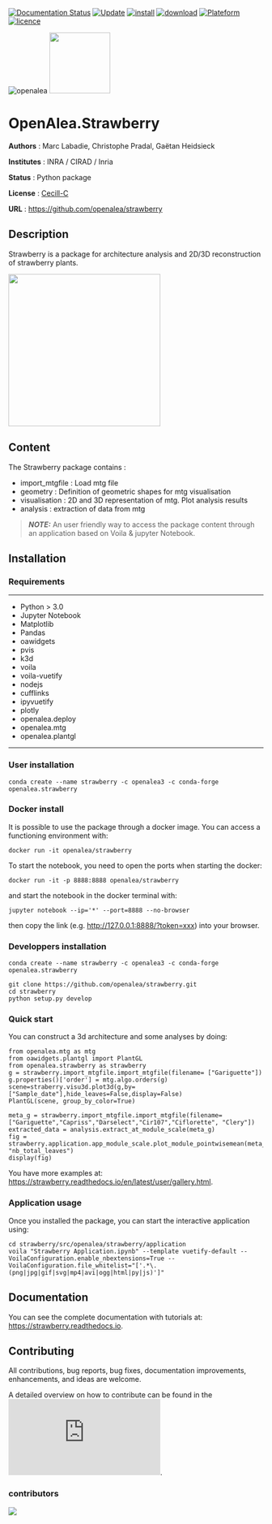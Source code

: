 [![Documentation Status](https://readthedocs.org/projects/strawberry/badge/?version=latest)](https://strawberry.readthedocs.io/en/latest/?badge=latest)
[![Update](https://anaconda.org/openalea3/openalea.strawberry/badges/latest_release_date.svg)](https://anaconda.org/openalea3/openalea.strawberry/badges/latest_release_date.svg)
[![install](https://anaconda.org/openalea3/openalea.strawberry/badges/installer/conda.svg)](https://anaconda.org/openalea3/openalea.strawberry/badges/installer/conda.svg)
[![download](https://anaconda.org/openalea3/openalea.strawberry/badges/downloads.svg)](https://anaconda.org/openalea3/openalea.strawberry/badges/downloads.svg)
[![Plateform](https://anaconda.org/openalea3/openalea.strawberry/badges/platforms.svg)](https://anaconda.org/openalea3/openalea.strawberry/badges/platforms.svg)
[![licence](https://anaconda.org/openalea3/openalea.strawberry/badges/license.svg)](https://anaconda.org/openalea3/openalea.strawberry/badges/license.svg)


![openalea](https://raw.githubusercontent.com/openalea/openalea.rtfd.io/master/doc/_static/openalea_web.svg) <img src="/doc/source/_static/logo_strawberry.png" width="120"/>

# OpenAlea.Strawberry



**Authors** : Marc Labadie, Christophe Pradal, Gaëtan Heidsieck

**Institutes** : INRA / CIRAD / Inria 

**Status** : Python package 

**License** : [Cecill-C](https://cecill.info/licences/Licence_CeCILL-C_V1-en.html)

**URL** : https://github.com/openalea/strawberry


## Description 


Strawberry is a package for architecture analysis and 2D/3D reconstruction of strawberry plants.

 <img src="/doc/source/user/images/gariguette_3d_solo.png" width="300"> 

## Content 

The Strawberry package contains :
* import_mtgfile : Load mtg file
* geometry : Definition  of geometric shapes for mtg visualisation
* visualisation : 2D and 3D representation of mtg. Plot analysis results
* analysis : extraction of data from mtg

> **_NOTE:_** An user friendly way to access the package content through an application based on Voila & jupyter Notebook. 

## Installation

### Requirements
---
* Python > 3.0
* Jupyter Notebook
* Matplotlib
* Pandas
* oawidgets
* pvis
* k3d
* voila
* voila-vuetify
* nodejs
* cufflinks
* ipyvuetify
* plotly
* openalea.deploy
* openalea.mtg
* openalea.plantgl
---


### User installation 

```
conda create --name strawberry -c openalea3 -c conda-forge openalea.strawberry
```

### Docker install

It is possible to use the package through a docker image.
You can access a functioning environment with:
```
docker run -it openalea/strawberry 
```
To start the notebook, you need to open the ports when starting the docker:
```
docker run -it -p 8888:8888 openalea/strawberry 
```
and start the notebook in the docker terminal with:
```
jupyter notebook --ip='*' --port=8888 --no-browser
```
then copy the link (e.g. http://127.0.0.1:8888/?token=xxx) into your browser.

### Developpers installation
```
conda create --name strawberry -c openalea3 -c conda-forge openalea.strawberry
```
```
git clone https://github.com/openalea/strawberry.git
cd strawberry
python setup.py develop
```

### Quick start

You can construct a 3d architecture and some analyses by doing:

```
from openalea.mtg as mtg
from oawidgets.plantgl import PlantGL
from openalea.strawberry as strawberry
g = strawberry.import_mtgfile.import_mtgfile(filename= ["Gariguette"])
g.properties()['order'] = mtg.algo.orders(g)
scene=straberry.visu3d.plot3d(g,by=["Sample_date"],hide_leaves=False,display=False)
PlantGL(scene, group_by_color=True)
```
```
meta_g = strawberry.import_mtgfile.import_mtgfile(filename=["Gariguette","Capriss","Darselect","Cir107","Ciflorette", "Clery"])
extracted_data = analysis.extract_at_module_scale(meta_g)
fig = strawberry.application.app_module_scale.plot_module_pointwisemean(meta_g, "nb_total_leaves")
display(fig)
```

You have more examples at: https://strawberry.readthedocs.io/en/latest/user/gallery.html.

### Application usage

Once you installed the package, you can start the interactive application using:
```
cd strawberry/src/openalea/strawberry/application
voila "Strawberry Application.ipynb" --template vuetify-default --VoilaConfiguration.enable_nbextensions=True --VoilaConfiguration.file_whitelist="['.*\.(png|jpg|gif|svg|mp4|avi|ogg|html|py|js)']" 
```


## Documentation

You can see the complete documentation with tutorials at: https://strawberry.readthedocs.io.


## Contributing

All contributions, bug reports, bug fixes, documentation improvements, enhancements, and ideas are welcome.

A detailed overview on how to contribute can be found in the ![contributing guide](http://virtualplants.github.io/contribute/devel/workflow-github.html#workflow-github).

### contributors
<a href="https://github.com/openalea/strawberry/graphs/contributors">
  <img src="https://contrib.rocks/image?repo=openalea/strawberry" />
</a>

